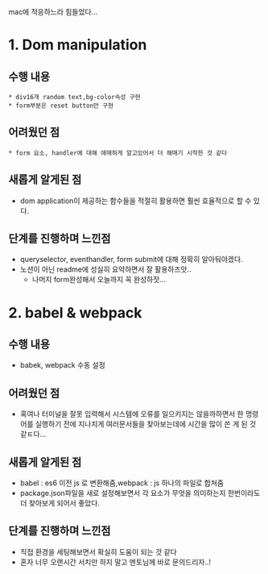 mac에 적응하느라 힘들었다...
# 1. Dom manipulation
## 수행 내용
    * div16개 random text,bg-color속성 구현
    * form부분은 reset button만 구현
## 어려웠던 점
    * form 요소, handler에 대해 애매하게 알고있어서 더 해매기 시작한 것 같다
## 새롭게 알게된 점
   * dom application이 제공하는 함수들을 적절히 활용하면 훨씬 효율적으로 할 수 있다.
## 단계를 진행하며 느낀점
* queryselector, eventhandler, form submit에 대해 정확히 알아둬야겠다.
* 노션이 아닌 readme에 성실히 요약하면서 잘 활용하즈앗..
    * 나머지 form완성해서 오늘까지 꼭 완성하잣...
# 2. babel & webpack
## 수행 내용 
* babek, webpack 수동 설정
## 어려웠던 점
* 혹여나 터미널을 잘못 입력해서 시스템에 오류를 일으키지는 않을까하면서 한 명령어를 실행하기 전에 지나치게 여러문서들을 찾아보는데에 시간을 많이 쓴 게 된 것 같ㅌ다...
## 새롭게 알게된 점
* babel : es6 이전 js 로 변환해줌,webpack : js 하나의 파일로 합쳐줌
* package.json파일을 새로 설정해보면서 각 요소가 무엇을 의미하는지 한번이라도 더 찾아보게 되어서 좋았다. 
## 단계를 진행하며 느낀점
* 직접 환경을 세팅해보면서 확실히 도움이 되는 것 같다
* 혼자 너무 오랜시간 서치만 하지 말고 멘토님께 바로 문의드리자..!
  
    
